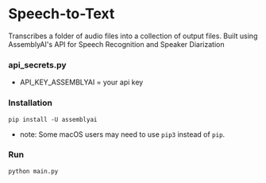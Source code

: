 # Speech-to-Text
Transcribes a folder of audio files into a collection of output files. Built using AssemblyAI's API for Speech Recognition and Speaker Diarization

### api_secrets.py
- API_KEY_ASSEMBLYAI = your api key

### Installation
```
pip install -U assemblyai
```
- note: Some macOS users may need to use `pip3` instead of `pip`.

### Run
```
python main.py
```
